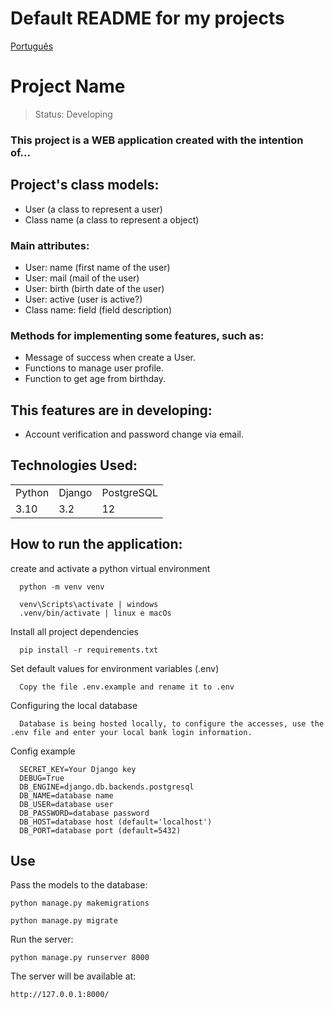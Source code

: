 # Default README for my projects
[Português](https://github.com/MarcoTche/MarcoTche/blob/main/base_readme-pt.md)

<h1>Project Name</h1>

> Status: Developing

### This project is a WEB application created with the intention of...

## Project's class models:

+ User (a class to represent a user)
+ Class name (a class to represent a object)
  
### Main attributes:

+ User: name (first name of the user)
+ User: mail (mail of the user)
+ User: birth (birth date of the user)
+ User: active (user is active?)
+ Class name: field (field description)

### Methods for implementing some features, such as:

* Message of success when create a User.
* Functions to manage user profile.
* Function to get age from birthday.

## This features are in developing:

- Account verification and password change via email.

## Technologies Used:

<table>
  <tr>
    <td>Python</td>
    <td>Django</td>
    <td>PostgreSQL</td>
  </tr>
  <tr>
    <td>3.10</td>
    <td>3.2</td>
    <td>12</td>
  </tr>
</table>

## How to run the application:

create and activate a python virtual environment
```console
  python -m venv venv
```
```console
  venv\Scripts\activate | windows
  .venv/bin/activate | linux e macOs
```

Install all project dependencies
```console
  pip install -r requirements.txt
```

Set default values for environment variables (.env)
```
  Copy the file .env.example and rename it to .env
```

Configuring the local database
```
  Database is being hosted locally, to configure the accesses, use the .env file and enter your local bank login information.
```

Config example
```
  SECRET_KEY=Your Django key
  DEBUG=True
  DB_ENGINE=django.db.backends.postgresql
  DB_NAME=database name
  DB_USER=database user
  DB_PASSWORD=database password
  DB_HOST=database host (default='localhost')
  DB_PORT=database port (default=5432)
```
## Use

Pass the models to the database:
```console
python manage.py makemigrations
```
```console
python manage.py migrate
```

Run the server:
```console
python manage.py runserver 8000
```

The server will be available at: 
```console
http://127.0.0.1:8000/
```
